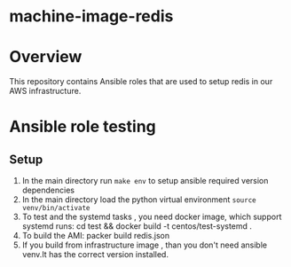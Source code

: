 # machine-image-redis

# Overview
This repository contains Ansible roles that are used to setup redis in our AWS infrastructure.

# Ansible role testing
## Setup
1) In the main directory run `make env` to setup ansible required version dependencies
2) In the main directory load the python virtual environment `source venv/bin/activate` 
4) To test and the systemd tasks , you need docker image, which support systemd runs: 
   cd test && docker build -t centos/test-systemd .
4) To build the AMI: packer build redis.json
5) If you build from infrastructure image , than you don't need ansible venv.It has the correct version installed.
